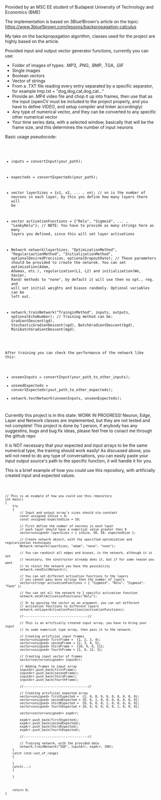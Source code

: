 Provided by an MSC EE student of Budapest University of Technology and Economics (BME)

The implementation is based on 3Blue1Brown's article on the topic: https://www.3blue1brown.com/lessons/backpropagation-calculus 

My take on the backpropagation algorithm, classes used for the project are highly based on the article.

Provided input and output vector generator functions, currently you can use:
 - Folder of images of types: .MP3, .PNG, .BMP, .TGA, .GIF
 - Single images 
 - Boolean vectors
 - Vector of strings
 - From a .TXT file reading every entry separated by a specific separator, for example tmp.txt = "dog,dog,cat,dog,cat..."
 - Provide an .MP4 video file and chop it up into frames, then use that as the input (openCV must be included to the project properly, and you have to define _VIDEO_, and setup compiler and linker accordingly)
 - Any type of numerical vector, and they can be converted to any specific other numerical vector
 - Your time series data, with a selected window, basically that will be the frame size, and this determines the number of input neurons

Basic usage pseudocode:
<code>

 - inputs = convertInput(your_path);
 - expecteds = convertExpecteds(your_path);
 - vector layerSizes = {x1, x2, ... , xn);		// xn is the number of neurons in each layer, by this you define how many layers there will be 
 - vector activationFunctions = {"Relu", "Sigmoid", ... , "LeakyRelu"}; // NOTE: You have to provide as many strings here as many layers you defined, since this will set layer activations

 - Network network(layerSizes, "OptimizationMethod", "RegulariaztionMethod", "InitializationMethod", optionalDesiredPrecision, optionalDropoutRate);	// These parameters should be provided to create the netwrok. You can set optimization(Adam, Adamax, etc.), regularization(L1, L2) and initialization(We, Xavier, Rand) methods to "none", by default it will use then no opt., reg. and will set initial weights and biases randomly. Optional variables can be left out.

 - network.trainNetwork("TrainginMethod", inputs, outputs, optionalEchoNumber);	// Training method can be: GradientDescent(gd), StochasticGradienDescent(sgd), BatchGradientDescent(bgd), MinibatchGradientDescent(mgd).

After training you can check the performance of the network like this:
 - unseenInputs = convertInput(your_path_to_other_inputs);
 - unseedExpecteds = convertExpecteds(yout_path_to_other_expecteds);
 - network.testNetwork(unseenInputs, unseenExpecteds);
   
</code>
 Currently this project is in this state: WORK IN PROGRESS!
 Neuron, Edge, Layer and Network classes are implemented, but 
 they are not tested and not complete!
 This project is done by 1 person, if anybody has any suggestins, bugs
 and bug fix ideas, please feel free to conact me through the github repo

 It is NOT necessary that your expected and input arrays to be the same numerical type, the training should work easily!
 As discussed above, you will not need to do any type of conversations, you can easily paste your input output source's path to the specific  function, it will handle it for you.

 This is a brief example of how you could use this repository, with artificially created input and expected values.

<code>
	
	// This is an example of how you could use this repository
	int main()
	{
		try
		{
			// Input and output array's sizes should sta constant
			const unsigned inSize = 4; 
			const unsigned expectedSize = 10;
	
			// First define the number of neurons in each layer
			// each layer should have a numerical value greater then 0
			vector<unsigned> layerSizes = { inSize, 50, 50, expectedSize };
	
			// Create network object, with the specified optimization and regularization techniques
			Network network(layerSizes, "adam", "none", "none");
	
			// You can randinit all edges and biases, in the network, although it is not
			// necessary, the constructor already does it, but if for some reason you want
			// to reinit the network you have the possibility
			network.randInitNetwork();
	
			// You can set different activation functions to the layers
			// you cannot pass more strings then the number of layers
			vector<string> activationFunctions = { "Sigmoid", "Relu", "Sigmoid", "Tanh" };
	
			// You can set all the network to 1 specific activation function
			network.setAllActivationFunctions("Relu");
	
			// Or by passing the vector as an argument, you can set different
			// activation functions to different layers
			network.setLayerActivationFunctions(activationFunctions);
	
			//-----------------------------------//
	
			// This is an artifically created input array, you have to bring your input 
			// to some numerical type array, then pass it to the network.
	
			// Creating artificial input frames
			vector<unsigned> firstFrame =  {1, 2, 3, 4};
			vector<unsigned> secondFrame = {2, 3, 4, 5};
			vector<unsigned> thirdFrame =  {10, 9, 8, 11};
			vector<unsigned> fourthFrame = {1, 0, 12, 3};
	
			// Creating input vector of frames
			vector<vector<unsigned>> inputArr;
	
			// Adding frames to input array
			inputArr.push_back(firstFrame);
			inputArr.push_back(secondFrame);
			inputArr.push_back(thirdFrame);
			inputArr.push_back(fourthFrame);
	
			//-----------------------------------//
	
			// Creating artificial expected array
			vector<unsigned> firstExpected =  {1, 0, 0, 0, 0, 0, 0, 0, 0, 0};
			vector<unsigned> secondExpected = {0, 0, 1, 0, 0, 0, 0, 0, 0, 0};
			vector<unsigned> thirdExpected =  {0, 0, 0, 0, 1, 0, 0, 0, 0, 0};
			vector<unsigned> fourthExpected = {0, 0, 0, 0, 0, 0, 1, 0, 0, 0};
	
			vector<vector<unsigned>> expArr;
	
			expArr.push_back(firstExpected);
			expArr.push_back(secondExpected);
			expArr.push_back(thirdExpected);
			expArr.push_back(fourthExpected);
	
			//-----------------------------------//
	
			// Training network, with the provided data
			network.trainNetwork("SGD", inputArr, expArr, 100);
		}
		catch (std::out_of_range)
		{
	
		}
		catch(...)
		{
	
		}
	
	
	
		return 0;
	}
 
</code>
